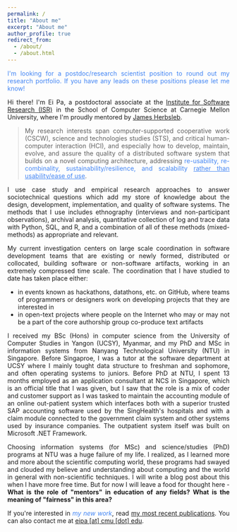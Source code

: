 ```yaml
---
permalink: /
title: "About me"
excerpt: "About me"
author_profile: true
redirect_from:
  - /about/
  - /about.html
---
```

<style>
    .p-cl {
        text-align: justify;
    }
</style>
<p class="p-cl" style="color: #4285F4">I'm looking for a postdoc/research scientist position to round out my research portfolio. If you have any leads on these positions please let me know!</p>
<p class="p-cl">Hi there! I'm Ei Pa, a postdoctoral associate at the <a href="https://www.isri.cmu.edu/">Institute for Software Research (ISR)</a> in the School of Computer Science at Carnegie Mellon University, where I'm proudly mentored by <a href="https://herbsleb.org/">James Herbsleb</a>.</p>
<blockquote class="p-cl">My research interests span computer-supported cooperative work (CSCW), science and technologies studies (STS), and critical human-computer interaction (HCI), and especially how to develop, maintain, evolve, and assure the quality of a distributed software system that builds on a novel computing architecture, addressing <span style="color: #4285F4">re-usability, re-combinality, sustainability/resilience, and scalability <u>rather than usability/ease of use</u></span>.</blockquote>
<p class="p-cl">I use case study and empirical research approaches to answer sociotechnical questions which add my store of knowledge about the design, development, implementation, and quality of software systems. The methods that I use includes ethnography (interviews and non-participant observations), archival analysis, quantitative collection of log and trace data with Python, SQL, and R, and a combination of all of these methods (mixed-methods) as appropriate and relevant.</p>
<div class="p-cl">
My current investigation centers on large scale coordination in software development teams that are existing or newly formed, distributed or collocated, building software or non-software artifacts, working in an extremely compressed time scale. The coordination that I have studied to date has taken place either:
<ul>
    <li>in events known as hackathons, datathons, etc. on GitHub, where teams of programmers or designers work on developing projects that they are interested in</li>
    <li>in open-text projects where people on the Internet who may or may not be a part of the core authorship group co-produce text artifacts</li>
</ul>
</div>
<p class="p-cl">I received my BSc (Hons) in computer science from the University of Computer Studies in Yangon (UCSY), Myanmar, and my PhD and MSc in information systems from Nanyang Technological University (NTU) in Singapore. Before Singaproe, I was a tutor at the software department at UCSY where I mainly tought data structure to freshman and sophomore, and often operating systems to juniors. Before PhD at NTU, I spent 13 months employed as an application consultant at NCS in Singapore, which is an official title that I was given, but I saw that the role is a mix of coder and customer support as I was tasked to maintain the accounting module of an online out-patient system which interfaces both with a superior trusted SAP accounting software used by the SingHealth's hospitals and with a claim module connected to the government claim system and other systems used by insurance companies. The outpatient system itself was built on Microsoft .NET Framework.</p>

<p class="p-cl">Choosing information systems (for MSc) and science/studies (PhD) programs at NTU was a huge failure of my life. I realized, as I learned more and more about the scientific computing world, these programs had swayed and clouded my believe and understanding about computing and the world in general with non-scientific techniques. I will write a blog post about this when I have more free time. But for now I will leave a food for thought here - <b>What is the role of "mentors" in education of any fields? What is the meaning of "fairness" in this area?</b></p>

<p class="p-cl">If you're interested in <span style="color: #4285F4"><i>my new work</i></span>, read <a href="https://eipapa.github.io/publications">my most recent publications</a>. You can also contact me at <a href="">eipa [at] cmu [dot] edu</a>.</p>
